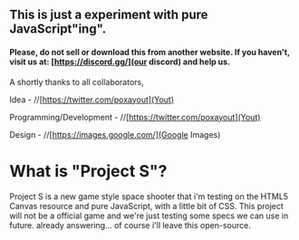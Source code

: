 ## This is just a experiment with pure JavaScript"ing".

#### Please, do not sell or download this from another website. If you haven't, visit us at: [https://discord.gg/](our discord) and help us.

A shortly thanks to all collaborators,

Idea - //[https://twitter.com/poxayout](Yout)

Programming/Development - //[https://twitter.com/poxayout](Yout)

Design - //[https://images.google.com/](Google Images)

# What is "Project S"?

Project S is a new game style space shooter that i'm testing on the HTML5 Canvas resource and pure JavaScript, with a little bit of CSS. This project will not be a official game and we're just testing some specs we can use in future. already answering... of course i'll leave this open-source.
